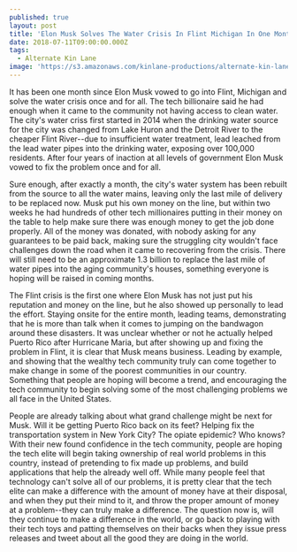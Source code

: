 ```yaml
---
published: true
layout: post
title: 'Elon Musk Solves The Water Crisis In Flint Michigan In One Month'
date: 2018-07-11T09:00:00.000Z
tags:
  - Alternate Kin Lane
image: 'https://s3.amazonaws.com/kinlane-productions/alternate-kin-lane/elon-musk-water.jpg'
---
```

It has been one month since Elon Musk vowed to go into Flint, Michigan and solve the water crisis once and for all. The tech billionaire said he had enough when it came to the community not having access to clean water. The city's water criss first started in 2014 when the drinking water source for the city was changed from Lake Huron and the Detroit River to the cheaper Flint River--due to insufficient water treatment, lead leached from the lead water pipes into the drinking water, exposing over 100,000 residents. After four years of inaction at all levels of government Elon Musk vowed to fix the problem once and for all.

Sure enough, after exactly a month, the city's water system has been rebuilt from the source to all the water mains, leaving only the last mile of delivery to be replaced now. Musk put his own money on the line, but within two weeks he had hundreds of other tech millionaires putting in their money on the table to help make sure there was enough money to get the job done properly. All of the money was donated, with nobody asking for any guarantees to be paid back, making sure the struggling city wouldn't face challenges down the road when it came to recovering from the crisis. There will still need to be an approximate 1.3 billion to replace the last mile of water pipes into the aging community's houses, something everyone is hoping will be raised in coming months.

The Flint crisis is the first one where Elon Musk has not just put his reputation and money on the line, but he also showed up personally to lead the effort. Staying onsite for the entire month, leading teams, demonstrating that he is more than talk when it comes to jumping on the bandwagon around these disasters. It was unclear whether or not he actually helped Puerto Rico after Hurricane Maria, but after showing up and fixing the problem in Flint, it is clear that Musk means business. Leading by example, and showing that the wealthy tech community truly can come together to make change in some of the poorest communities in our country. Something that people are hoping will become a trend, and encouraging the tech community to begin solving some of the most challenging problems we all face in the United States.

People are already talking about what grand challenge might be next for Musk. Will it be getting Puerto Rico back on its feet? Helping fix the transportation system in New York City? The opiate epidemic? Who knows? With their new found confidence in the tech community, people are hoping the tech elite will begin taking ownership of real world problems in this country, instead of pretending to fix made up problems, and build applications that help the already well off. While many people feel that technology can't solve all of our problems, it is pretty clear that the tech elite can make a difference with the amount of money have at their disposal, and when they put their mind to it, and throw the proper amount of money at a problem--they can truly make a difference. The question now is, will they continue to make a difference in the world, or go back to playing with their tech toys and patting themselves on their backs when they issue press releases and tweet about all the good they are doing in the world.

